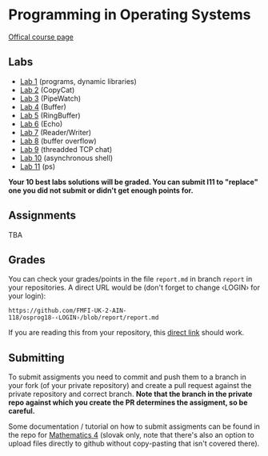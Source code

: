 Programming in Operating Systems
================================

[Offical course page](https://dai.fmph.uniba.sk/w/Course:OsProg/sk)

Labs
----

* [Lab 1](l01) (programs, dynamic libraries)
* [Lab 2](l02) (CopyCat)
* [Lab 3](l03) (PipeWatch)
* [Lab 4](l04) (Buffer)
* [Lab 5](l05) (RingBuffer)
* [Lab 6](l06) (Echo)
* [Lab 7](l07) (Reader/Writer)
* [Lab 8](l08) (buffer overflow)
* [Lab 9](l09) (threadded TCP chat)
* [Lab 10](l10) (asynchronous shell)
* [Lab 11](l11) (ps)

**Your 10 best labs solutions will be graded.
You can submit l11 to "replace" one you did not submit
or didn't get enough points for.**

Assignments
-----------

TBA

Grades
-------

You can check your grades/points in the file `report.md` in branch
`report` in your repositories. A direct URL would be (don't forget
to change ‹LOGIN› for your login):

    https://github.com/FMFI-UK-2-AIN-118/osprog18-‹LOGIN›/blob/report/report.md

If you are reading this from your repository, this
[direct link](../../blob/report/report.md) should work.

Submitting
----------

To submit assigments you need to commit and push them to a branch in your fork
(of your private repository) and create a pull request against the private
repository and correct branch. **Note that the branch in the private repo against
which you create the PR determines the assigment, so be careful.**

Some documentation / tutorial on how to submit assigments can be found in the
repo for
[Mathematics 4](https://github.com/FMFI-UK-1-AIN-412/lpi/blob/master/docs/odovzdavanie.md)
(slovak only, note that there's also an option to upload files directly to
github without copy-pasting that isn't covered there).
